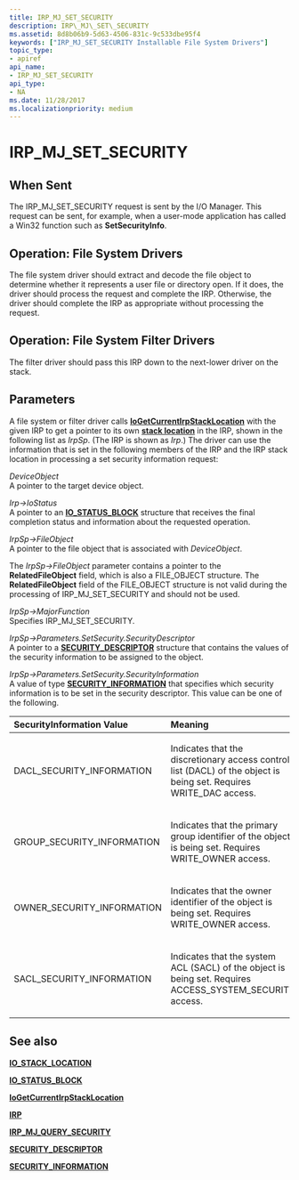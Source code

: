 ```yaml
---
title: IRP_MJ_SET_SECURITY
description: IRP\_MJ\_SET\_SECURITY
ms.assetid: 8d8b06b9-5d63-4506-831c-9c533dbe95f4
keywords: ["IRP_MJ_SET_SECURITY Installable File System Drivers"]
topic_type:
- apiref
api_name:
- IRP_MJ_SET_SECURITY
api_type:
- NA
ms.date: 11/28/2017
ms.localizationpriority: medium
---
```


# IRP\_MJ\_SET\_SECURITY


## When Sent


The IRP\_MJ\_SET\_SECURITY request is sent by the I/O Manager. This request can be sent, for example, when a user-mode application has called a Win32 function such as **SetSecurityInfo**.

## Operation: File System Drivers


The file system driver should extract and decode the file object to determine whether it represents a user file or directory open. If it does, the driver should process the request and complete the IRP. Otherwise, the driver should complete the IRP as appropriate without processing the request.

## Operation: File System Filter Drivers


The filter driver should pass this IRP down to the next-lower driver on the stack.

## Parameters


A file system or filter driver calls [**IoGetCurrentIrpStackLocation**](https://docs.microsoft.com/windows-hardware/drivers/ddi/wdm/nf-wdm-iogetcurrentirpstacklocation) with the given IRP to get a pointer to its own [**stack location**](https://docs.microsoft.com/windows-hardware/drivers/ddi/wdm/ns-wdm-_io_stack_location) in the IRP, shown in the following list as *IrpSp*. (The IRP is shown as *Irp*.) The driver can use the information that is set in the following members of the IRP and the IRP stack location in processing a set security information request:

<a href="" id="deviceobject"></a>*DeviceObject*  
A pointer to the target device object.

<a href="" id="irp--iostatus"></a>*Irp-&gt;IoStatus*  
A pointer to an [**IO\_STATUS\_BLOCK**](https://docs.microsoft.com/windows-hardware/drivers/ddi/wdm/ns-wdm-_io_status_block) structure that receives the final completion status and information about the requested operation.

<a href="" id="irpsp--fileobject"></a>*IrpSp-&gt;FileObject*  
A pointer to the file object that is associated with *DeviceObject*.

The *IrpSp-&gt;FileObject* parameter contains a pointer to the **RelatedFileObject** field, which is also a FILE\_OBJECT structure. The **RelatedFileObject** field of the FILE\_OBJECT structure is not valid during the processing of IRP\_MJ\_SET\_SECURITY and should not be used.

<a href="" id="irpsp--majorfunction"></a>*IrpSp-&gt;MajorFunction*  
Specifies IRP\_MJ\_SET\_SECURITY.

<a href="" id="irpsp--parameters-setsecurity-securitydescriptor"></a>*IrpSp-&gt;Parameters.SetSecurity.SecurityDescriptor*  
A pointer to a [**SECURITY\_DESCRIPTOR**](https://docs.microsoft.com/previous-versions/windows/hardware/drivers/ff556610(v=vs.85)) structure that contains the values of the security information to be assigned to the object.

<a href="" id="irpsp--parameters-setsecurity-securityinformation"></a>*IrpSp-&gt;Parameters.SetSecurity.SecurityInformation*  
A value of type [**SECURITY\_INFORMATION**](security-information.md) that specifies which security information is to be set in the security descriptor. This value can be one of the following.

<table>
<colgroup>
<col width="50%" />
<col width="50%" />
</colgroup>
<thead>
<tr class="header">
<th align="left">SecurityInformation Value</th>
<th align="left">Meaning</th>
</tr>
</thead>
<tbody>
<tr class="odd">
<td align="left"><p>DACL_SECURITY_INFORMATION</p></td>
<td align="left"><p>Indicates that the discretionary access control list (DACL) of the object is being set. Requires WRITE_DAC access.</p></td>
</tr>
<tr class="even">
<td align="left"><p>GROUP_SECURITY_INFORMATION</p></td>
<td align="left"><p>Indicates that the primary group identifier of the object is being set. Requires WRITE_OWNER access.</p></td>
</tr>
<tr class="odd">
<td align="left"><p>OWNER_SECURITY_INFORMATION</p></td>
<td align="left"><p>Indicates that the owner identifier of the object is being set. Requires WRITE_OWNER access.</p></td>
</tr>
<tr class="even">
<td align="left"><p>SACL_SECURITY_INFORMATION</p></td>
<td align="left"><p>Indicates that the system ACL (SACL) of the object is being set. Requires ACCESS_SYSTEM_SECURITY access.</p></td>
</tr>
</tbody>
</table>

 

## See also


[**IO\_STACK\_LOCATION**](https://docs.microsoft.com/windows-hardware/drivers/ddi/wdm/ns-wdm-_io_stack_location)

[**IO\_STATUS\_BLOCK**](https://docs.microsoft.com/windows-hardware/drivers/ddi/wdm/ns-wdm-_io_status_block)

[**IoGetCurrentIrpStackLocation**](https://docs.microsoft.com/windows-hardware/drivers/ddi/wdm/nf-wdm-iogetcurrentirpstacklocation)

[**IRP**](https://docs.microsoft.com/windows-hardware/drivers/ddi/wdm/ns-wdm-_irp)

[**IRP\_MJ\_QUERY\_SECURITY**](irp-mj-query-security.md)

[**SECURITY\_DESCRIPTOR**](https://docs.microsoft.com/previous-versions/windows/hardware/drivers/ff556610(v=vs.85))

[**SECURITY\_INFORMATION**](security-information.md)

 

 






